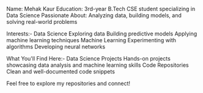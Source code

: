 Name: Mehak Kaur
Education: 3rd-year B.Tech CSE student specializing in Data Science
Passionate About: Analyzing data, building models, and solving real-world problems

Interests:-
Data Science
Exploring data
Building predictive models
Applying machine learning techniques
Machine Learning
Experimenting with algorithms
Developing neural networks

What You'll Find Here:-
Data Science Projects
Hands-on projects showcasing data analysis and machine learning skills
Code Repositories
Clean and well-documented code snippets

Feel free to explore my repositories and connect!

<!---
mehak1725/mehak1725 is a ✨ special ✨ repository because its `README.md` (this file) appears on your GitHub profile.
You can click the Preview link to take a look at your changes.
--->
